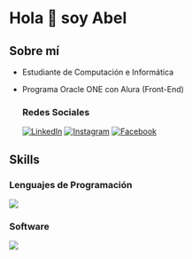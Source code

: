 # Hola 👋 soy Abel

## Sobre mí

- Estudiante de Computación e Informática
- Programa Oracle ONE con Alura (Front-End)

  ### Redes Sociales

  <a href="https://www.linkedin.com/in/abelsulcaespinoza/" target="_blank"><img src="https://img.shields.io/badge/LinkedIn-0077B5?style=for-the-badge&logo=linkedin&logoColor=white" alt="LinkedIn"></a>
  <a href="https://www.instagram.com/abelsulcaespinoza/" target="_blank"><img src="https://img.shields.io/badge/Instagram-E4405F?style=for-the-badge&logo=instagram&logoColor=white" alt="Instagram"></a>
  <a href="https://www.facebook.com/abelsulcaespinoza" target="_blank"><img src="https://img.shields.io/badge/Facebook-1877F2?style=for-the-badge&logo=facebook&logoColor=white" alt="Facebook"></a>

## Skills

### Lenguajes de Programación

<p>
  <a href="https://skillicons.dev">
    <img src="https://skillicons.dev/icons?i=html,css,js,react,java,cs,mongodb,mysql" />
  </a>
</p>

### Software

<p>
  <a href="https://skillicons.dev">
    <img src="https://skillicons.dev/icons?i=windows,git,vscode,visualstudio,eclipse,powershell,ableton,notion,stackoverflow" />
  </a>
</p>
